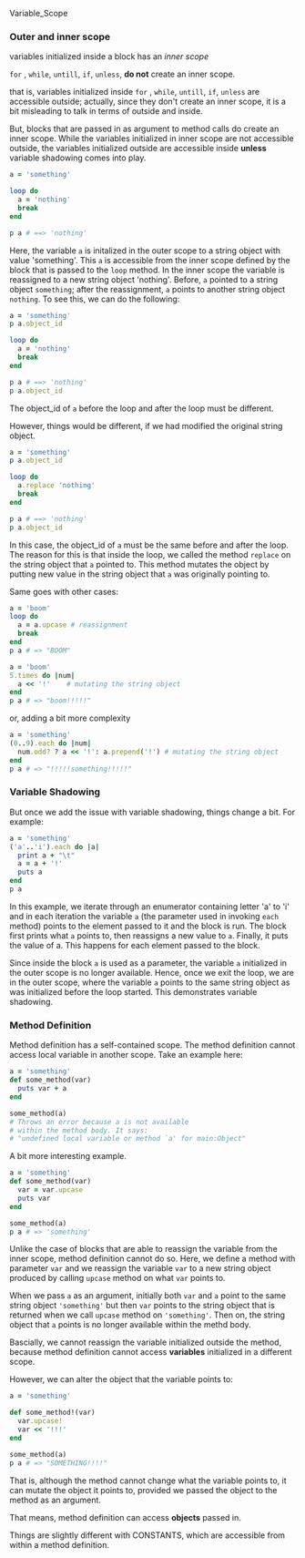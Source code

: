 Variable_Scope

<!-- Variable Scope -->

### Outer and inner scope

variables initialized inside a block has an _inner scope_

`for` , `while`, `untill`, `if`, `unless`, __do not__ create an inner scope.

that is, variables initialized inside `for` , `while`, `untill`, `if`, `unless` are accessible outside; actually, since they don't create an inner scope, it is a bit misleading to talk in terms of outside and inside. 

But, blocks that are passed in as argument to method calls do create an inner scope. While the variables initialized in inner scope are not accessible outside, the variables initialized outside are accessible inside __unless__ variable shadowing comes into play. 

```ruby
a = 'something'

loop do
  a = 'nothing'
  break
end

p a # ==> 'nothing'
```

Here, the variable `a` is initalized in the outer scope to a string object with value 'something'. This `a` is accessible from the inner scope defined by the block that is passed to the `loop` method. In the inner scope the variable is reassigned to a new string object 'nothing'. Before, `a` pointed to a string object `something`; after the reassignment, `a` points to another string object `nothing`. To see this, we can do the following:

```ruby
a = 'something'
p a.object_id

loop do
  a = 'nothing'
  break
end

p a # ==> 'nothing'
p a.object_id
```

The object_id of `a` before the loop and after the loop must be different. 

However, things would be different, if we had modified the original string object.

```ruby
a = 'something'
p a.object_id

loop do
  a.replace 'nothing'
  break
end

p a # ==> 'nothing'
p a.object_id
```

In this case, the object_id of  `a` must be the same before and after the loop. The reason for this is that inside the loop, we called the method `replace` on the string object that `a` pointed to. This method mutates the object by putting new value in the string object that `a` was originally pointing to. 

Same goes with other cases:

```ruby
a = 'boom'
loop do
  a = a.upcase # reassignment
  break
end
p a # => "BOOM"
```

```ruby
a = 'boom'
5.times do |num|
  a << '!'    # mutating the string object
end
p a # => "boom!!!!!"
```

or, adding a bit more complexity

```ruby
a = 'something'
(0..9).each do |num|
  num.odd? ? a << '!': a.prepend('!') # mutating the string object
end
p a # => "!!!!!something!!!!!"
```

### Variable Shadowing

But once we add the issue with variable shadowing, things change a bit. For example:

```ruby
a = 'something'
('a'..'i').each do |a|
  print a + "\t" 
  a = a + '!'
  puts a
end
p a 
```

In this example, we iterate through an enumerator containing letter 'a' to 'i' and in each iteration the variable `a` (the parameter used in invoking `each` method) points to the element passed to it and the block is run. The block first prints what  `a`  points to, then reassigns a new value to `a`. Finally, it puts the value of a. This happens for each element passed to the block. 

Since inside the block `a` is used as a parameter, the variable `a` initialized in the outer scope is no longer available. Hence, once we exit the loop, we are in the outer scope, where the variable `a` points to the same string object as was initialized before the loop started. This demonstrates variable shadowing. 

### Method Definition

Method definition has a self-contained scope. The method definition cannot access  local variable in another scope. Take an example here:

```ruby
a = 'something'
def some_method(var)
  puts var + a
end

some_method(a)
# Throws an error because a is not available 
# within the method body. It says: 
# "undefined local variable or method `a' for main:Object"
```

A bit more interesting example.

```ruby
a = 'something'
def some_method(var)
  var = var.upcase
  puts var
end

some_method(a)
p a # => 'something'
```

Unlike the case of blocks that are able to reassign the variable from the inner scope, method definition cannot do so. Here, we define a method with parameter `var` and we reassign the variable `var` to a new string object produced by calling `upcase` method on what `var` points to. 

When we pass `a` as an argument, initially both `var` and `a` point to the same string object `'something'` but then `var` points to the string object that is returned when we call `upcase` method on `'something'`. Then on, the string object that `a` points is no longer available within the methd body. 

Bascially, we cannot reassign the variable initialized outside the method, because method definition cannot access __variables__ initialized in a different scope.  

However, we can alter the object that the variable points to:

```ruby
a = 'something'

def some_method!(var)
  var.upcase!
  var << '!!!'
end

some_method(a)
p a # => "SOMETHING!!!!"
```

That is, although the method cannot change what the variable points to, it can mutate the object it points to, provided we passed the object to the method as an argument. 

That means, method definition can access __objects__ passed in.

Things are slightly different with CONSTANTS, which are accessible from within a method definition. 